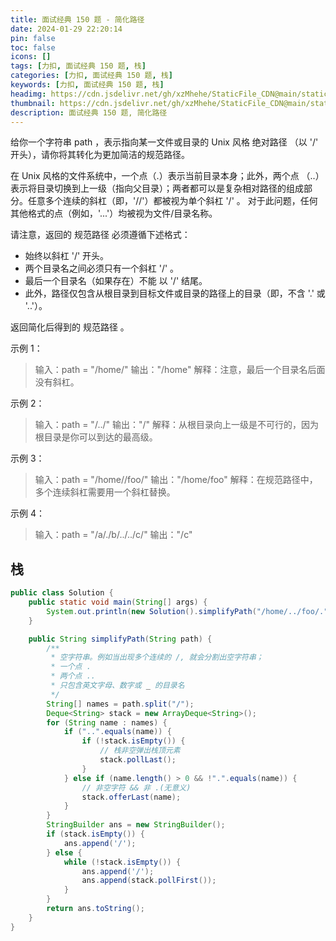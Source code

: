 ```yaml
---
title: 面试经典 150 题 - 简化路径
date: 2024-01-29 22:20:14
pin: false
toc: false
icons: []
tags: [力扣, 面试经典 150 题, 栈]
categories: [力扣, 面试经典 150 题, 栈]
keywords: [力扣, 面试经典 150 题, 栈]
headimg: https://cdn.jsdelivr.net/gh/xzMhehe/StaticFile_CDN@main/static/img/gf/20240128123420.png
thumbnail: https://cdn.jsdelivr.net/gh/xzMhehe/StaticFile_CDN@main/static/img/gf/20240128123420.png
description: 面试经典 150 题, 简化路径
---
```

给你一个字符串 path ，表示指向某一文件或目录的 Unix 风格 绝对路径 （以 '/' 开头），请你将其转化为更加简洁的规范路径。

在 Unix 风格的文件系统中，一个点（.）表示当前目录本身；此外，两个点 （..） 表示将目录切换到上一级（指向父目录）；两者都可以是复杂相对路径的组成部分。任意多个连续的斜杠（即，'//'）都被视为单个斜杠 '/' 。 对于此问题，任何其他格式的点（例如，'...'）均被视为文件/目录名称。

请注意，返回的 规范路径 必须遵循下述格式：

- 始终以斜杠 '/' 开头。
- 两个目录名之间必须只有一个斜杠 '/' 。
- 最后一个目录名（如果存在）不能 以 '/' 结尾。
- 此外，路径仅包含从根目录到目标文件或目录的路径上的目录（即，不含 '.' 或 '..'）。

返回简化后得到的 规范路径 。

示例 1：

>输入：path = "/home/"
输出："/home"
解释：注意，最后一个目录名后面没有斜杠。 

示例 2：

>输入：path = "/../"
输出："/"
解释：从根目录向上一级是不可行的，因为根目录是你可以到达的最高级。

示例 3：

>输入：path = "/home//foo/"
输出："/home/foo"
解释：在规范路径中，多个连续斜杠需要用一个斜杠替换。

示例 4：

>输入：path = "/a/./b/../../c/"
输出："/c"



## 栈

```java
public class Solution {
    public static void main(String[] args) {
        System.out.println(new Solution().simplifyPath("/home/../foo/."));
    }

    public String simplifyPath(String path) {
        /**
         * 空字符串。例如当出现多个连续的 /, 就会分割出空字符串；
         * 一个点 .
         * 两个点 ..
         * 只包含英文字母、数字或 _ 的目录名
         */
        String[] names = path.split("/");
        Deque<String> stack = new ArrayDeque<String>();
        for (String name : names) {
            if ("..".equals(name)) {
                if (!stack.isEmpty()) {
                    // 栈非空弹出栈顶元素
                    stack.pollLast();
                }
            } else if (name.length() > 0 && !".".equals(name)) {
                // 非空字符 && 非 .(无意义)
                stack.offerLast(name);
            }
        }
        StringBuilder ans = new StringBuilder();
        if (stack.isEmpty()) {
            ans.append('/');
        } else {
            while (!stack.isEmpty()) {
                ans.append('/');
                ans.append(stack.pollFirst());
            }
        }
        return ans.toString();
    }
}
```
